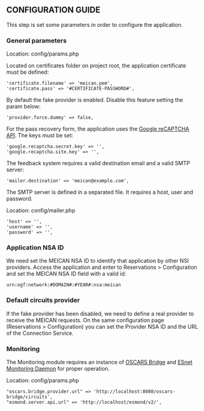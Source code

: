 ## CONFIGURATION GUIDE

This step is set some parameters in order to configure the application.

### General parameters

Location: config/params.php

Located on certificates folder on project root, the application certificate must be defined:

```
'certificate.filename' => 'meican.pem',
'certificate.pass' => '#CERTIFICATE-PASSWORD#',    
```

By default the fake provider is enabled. Disable this feature setting the param below:

```
'provider.force.dummy' => false,
```

For the pass recovery form, the application uses the [Google reCAPTCHA API](https://www.google.com/recaptcha). The keys must be set:

```
'google.recaptcha.secret.key' => '',
'google.recaptcha.site.key' => '',
```

The feedback system requires a valid destination email and a valid SMTP server:

```
'mailer.destination' => 'meican@example.com',
```

The SMTP server is defined in a separated file. It requires a host, user and password.

Location: config/mailer.php

```
'host' => '',
'username' => '',
'password' => '',
```

### Application NSA ID

We need set the MEICAN NSA ID to identify that application by other NSI providers. Access the application and enter to Reservations > Configuration and set the MEICAN NSA ID field with a valid id:

```
urn:ogf:network:#DOMAIN#:#YEAR#:nsa:meican
```

### Default circuits provider

If the fake provider has been disabled, we need to define a real provider to receive the MEICAN requests. On the same configuration page (Reservations > Configuration) you can set the Provider NSA ID and the URL of the Connection Service.

### Monitoring

The Monitoring module requires an instance of [OSCARS Bridge](https://github.com/ufrgs-hyman/oscars-bridge) and [ESnet Monitoring Daemon](https://github.com/esnet/esmond) for proper operation. 

Location: config/params.php

```
"oscars.bridge.provider.url" => 'http://localhost:8080/oscars-bridge/circuits',
"esmond.server.api.url" => 'http://localhost/esmond/v2/',
```

